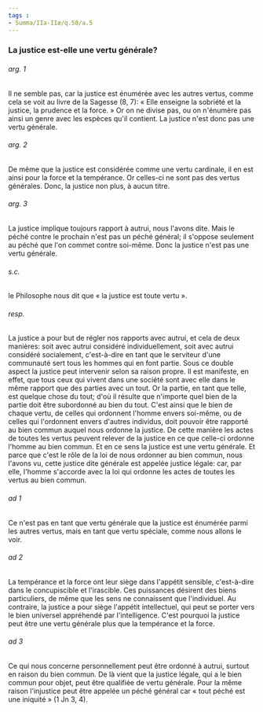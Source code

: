 ```yaml
---
tags : 
- Summa/IIa-IIæ/q.58/a.5
---
```


### La justice est-elle une vertu générale?

###### arg. 1
Il ne semble pas, car la justice est énumérée avec les autres vertus, comme cela se voit au livre de la Sagesse (8, 7): « Elle enseigne la sobriété et la justice, la prudence et la force. » Or on ne divise pas, ou on n'énumère pas ainsi un genre avec les espèces qu'il contient. La justice n'est donc pas une vertu générale. 

###### arg. 2
De même que la justice est considérée comme une vertu cardinale, il en est ainsi pour la force et la tempérance. Or celles-ci ne sont pas des vertus générales. Donc, la justice non plus, à aucun titre. 

###### arg. 3
La justice implique toujours rapport à autrui, nous l'avons dite. Mais le péché contre le prochain n'est pas un péché général; il s'oppose seulement au péché que l'on commet contre soi-même. Donc la justice n'est pas une vertu générale. 

###### s.c.
le Philosophe nous dit que « la justice est toute vertu ». 

###### resp.
La justice a pour but de régler nos rapports avec autrui, et cela de deux manières: soit avec autrui considéré individuellement, soit avec autrui considéré socialement, c'est-à-dire en tant que le serviteur d'une communauté sert tous les hommes qui en font partie. Sous ce double aspect la justice peut intervenir selon sa raison propre. Il est manifeste, en effet, que tous ceux qui vivent dans une société sont avec elle dans le même rapport que des parties avec un tout. Or la partie, en tant que telle, est quelque chose du tout; d'où il résulte que n'importe quel bien de la partie doit être subordonné au bien du tout. C'est ainsi que le bien de chaque vertu, de celles qui ordonnent l'homme envers soi-même, ou de celles qui l'ordonnent envers d'autres individus, doit pouvoir être rapporté au bien commun auquel nous ordonne la justice. De cette manière les actes de toutes les vertus peuvent relever de la justice en ce que celle-ci ordonne l'homme au bien commun. Et en ce sens la justice est une vertu générale. Et parce que c'est le rôle de la loi de nous ordonner au bien commun, nous l'avons vu, cette justice dite générale est appelée justice légale: car, par elle, l'homme s'accorde avec la loi qui ordonne les actes de toutes les vertus au bien commun. 

###### ad 1
Ce n'est pas en tant que vertu générale que la justice est énumérée parmi les autres vertus, mais en tant que vertu spéciale, comme nous allons le voir. 

###### ad 2
La tempérance et la force ont leur siège dans l'appétit sensible, c'est-à-dire dans le concupiscible et l'irascible. Ces puissances désirent des biens particuliers, de même que les sens ne connaissent que l'individuel. Au contraire, la justice a pour siège l'appétit intellectuel, qui peut se porter vers le bien universel appréhendé par l'intelligence. C'est pourquoi la justice peut être une vertu générale plus que la tempérance et la force. 

###### ad 3
Ce qui nous concerne personnellement peut être ordonné à autrui, surtout en raison du bien commun. De là vient que la justice légale, qui a le bien commun pour objet, peut être qualifiée de vertu générale. Pour la même raison l'injustice peut être appelée un péché général car « tout péché est une iniquité » (1 Jn 3, 4). 

